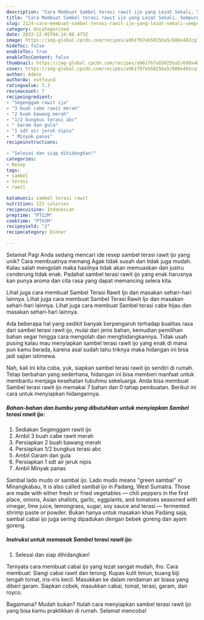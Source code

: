 ```yaml
---
description: "Cara Membuat Sambel terasi rawit ijo yang Lezat Sekali, Sempurna"
title: "Cara Membuat Sambel terasi rawit ijo yang Lezat Sekali, Sempurna"
slug: 2124-cara-membuat-sambel-terasi-rawit-ijo-yang-lezat-sekali-sempurna
category: Uncategorized
date: 2022-12-05T04:14:08.475Z
image: https://img-global.cpcdn.com/recipes/a961f67eb5025ba5/680x482cq70/sambel-terasi-rawit-ijo-foto-resep-utama.jpg
hideToc: false
enableToc: true
enableTocContent: false
thumbnail: https://img-global.cpcdn.com/recipes/a961f67eb5025ba5/680x482cq70/sambel-terasi-rawit-ijo-foto-resep-utama.jpg
cover: https://img-global.cpcdn.com/recipes/a961f67eb5025ba5/680x482cq70/sambel-terasi-rawit-ijo-foto-resep-utama.jpg
author: Admin
authorAv: notfound
ratingvalue: 3.3
reviewcount: 7
recipeingredient:
- "Segenggam rawit ijo"
- "3 buah cabe rawit merah"
- "2 buah bawang merah"
- "1/2 bungkus terasi abc"
- " Garam dan gula"
- "1 sdt air jeruk nipis"
- " Minyak panas"
recipeinstructions:

- "Selesai dan siap dihidangkan!"
categories:
- Resep
tags:
- sambel
- terasi
- rawit

katakunci: sambel terasi rawit 
nutrition: 122 calories
recipecuisine: Indonesian
preptime: "PT12M"
cooktime: "PT43M"
recipeyield: "2"
recipecategory: Dinner

---
```



Selamat Pagi Anda sedang mencari ide resep sambel terasi rawit ijo yang unik? Cara membuatnya memang Agak tidak susah dan tidak juga mudah. Kalau salah mengolah maka hasilnya tidak akan memuaskan dan justru cenderung tidak enak. Padahal sambel terasi rawit ijo yang enak harusnya kan punya aroma dan cita rasa yang dapat memancing selera kita.


Lihat juga cara membuat Sambel Terasi Rawit Ijo dan masakan sehari-hari lainnya. Lihat juga cara membuat Sambel Terasi Rawit Ijo dan masakan sehari-hari lainnya. Lihat juga cara membuat Sambel terasi cabe hijau dan masakan sehari-hari lainnya.

Ada beberapa hal yang sedikit banyak berpengaruh terhadap kualitas rasa dari sambel terasi rawit ijo, mulai dari jenis bahan, kemudian pemilihan bahan segar hingga cara mengolah dan menghidangkannya. Tidak usah pusing kalau mau menyiapkan sambel terasi rawit ijo yang enak di mana pun kamu berada, karena asal sudah tahu triknya maka hidangan ini bisa jadi sajian istimewa.


Nah, kali ini kita coba, yuk, siapkan sambel terasi rawit ijo sendiri di rumah. Tetap berbahan yang sederhana, hidangan ini bisa memberi manfaat untuk membantu menjaga kesehatan tubuhmu sekeluarga. Anda bisa membuat Sambel terasi rawit ijo memakai 7 bahan dan 0 tahap pembuatan. Berikut ini cara untuk menyiapkan hidangannya.

<!--inarticleads1-->

##### Bahan-bahan dan bumbu yang dibutuhkan untuk menyiapkan Sambel terasi rawit ijo:

1. Sediakan Segenggam rawit ijo
1. Ambil 3 buah cabe rawit merah
1. Persiapkan 2 buah bawang merah
1. Persiapkan 1/2 bungkus terasi abc
1. Ambil  Garam dan gula
1. Persiapkan 1 sdt air jeruk nipis
1. Ambil  Minyak panas


Sambal lado mudo or sambal ijo. Lado mudo means &#34;green sambal&#34; in Minangkabau, it is also called sambal ijo in Padang, West Sumatra. Those are made with either fresh or fried vegetables — chili peppers in the first place, onions, Asian shallots, garlic, eggplants, and tomatoes seasoned with vinegar, lime juice, lemongrass, sugar, soy sauce and terasi — fermented shrimp paste or powder. Bukan hanya untuk masakan khas Padang saja, sambal cabai ijo juga sering dipadukan dengan bebek goreng dan ayam goreng. 

<!--inarticleads2-->

##### Instruksi untuk memasak Sambel terasi rawit ijo:


1. Selesai dan siap dihidangkan!

Ternyata cara membuat cabai ijo yang lezat sangat mudah, lho. Cara membuat: Siangi cabai rawit dan terong. Kupas kulit timun, buang biji tengah tomat, iris-iris kecil. Masukkan ke dalam rendaman air biasa yang diberi garam. Siapkan cobek, masukkan cabai, tomat, terasi, garam, dan royco. 

Bagaimana? Mudah bukan? Itulah cara menyiapkan sambel terasi rawit ijo yang bisa kamu praktikkan di rumah. Selamat mencoba!
